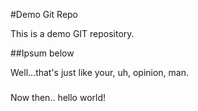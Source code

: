#Demo Git Repo

This is a demo GIT repository.

##Ipsum below

Well...that's just like your, uh, opinion, man.

###
Now then..
hello world!
